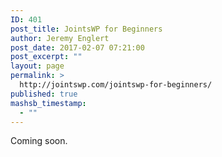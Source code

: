 ```yaml
---
ID: 401
post_title: JointsWP for Beginners
author: Jeremy Englert
post_date: 2017-02-07 07:21:00
post_excerpt: ""
layout: page
permalink: >
  http://jointswp.com/jointswp-for-beginners/
published: true
mashsb_timestamp:
  - ""
---
```

Coming soon.